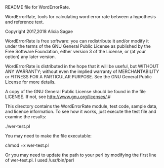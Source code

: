 README file for WordErrorRate.

WordErrorRate, tools for calculating word error rate between a hypothesis and reference text.

Copyright 2017,2018 Alicia Sagae

WordErrorRate is free software: you can redistribute it and/or modify
it under the terms of the GNU General Public License as published by
the Free Software Foundation, either version 3 of the License, or
(at your option) any later version.
 
WordErrorRate is distributed in the hope that it will be useful,
but WITHOUT ANY WARRANTY; without even the implied warranty of
MERCHANTABILITY or FITNESS FOR A PARTICULAR PURPOSE.  See the 
GNU General Public License for more details.

A copy of the GNU General Public License should be found in the file LICENSE.
If not, see <http://www.gnu.org/licenses/>.#



This directory contains the WordErrorRate module, test code, sample data, 
and licence information. To see how it works, just execute the test file
and examine the results:

./wer-test.pl

You may need to make the file executable:

chmod +x wer-test.pl

Or you may need to update the path to your perl by modifying the 
first line of wer-test.pl. I used /usr/bin/perl


